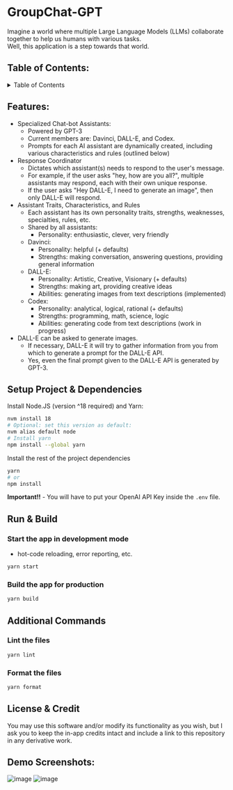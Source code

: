 # GroupChat-GPT

Imagine a world where multiple Large Language Models (LLMs) collaborate together to help us humans with various tasks.  
Well, this application is a step towards that world.

## Table of Contents:

<!-- START doctoc generated TOC please keep comment here to allow auto update -->
<!-- DON'T EDIT THIS SECTION, INSTEAD RE-RUN doctoc TO UPDATE -->
<details>
<summary>Table of Contents</summary>

- [Features:](#features)
- [Setup Project & Dependencies](#setup-project--dependencies)
- [Run & Build](#run--build)
  - [Start the app in development mode](#start-the-app-in-development-mode)
  - [Build the app for production](#build-the-app-for-production)
- [Additional Commands](#additional-commands)
  - [Lint the files](#lint-the-files)
  - [Format the files](#format-the-files)
- [License & Credit](#license--credit)
- [Demo Screenshots:](#demo-screenshots)

</details>
<!-- END doctoc generated TOC please keep comment here to allow auto update -->

## Features: 
- Specialized Chat-bot Assistants:
  - Powered by GPT-3
  - Current members are: Davinci, DALL-E, and Codex.
  - Prompts for each AI assistant are dynamically created, including various characteristics and rules (outlined below)
- Response Coordinator
    - Dictates which assistant(s) needs to respond to the user's message.
    - For example, if the user asks "hey, how are you all?", multiple assistants may respond, each with their own unique response.
    - If the user asks "Hey DALL-E, I need to generate an image", then only DALL-E will respond.
- Assistant Traits, Characteristics, and Rules
  - Each assistant has its own personality traits, strengths, weaknesses, specialties, rules, etc.
  - Shared by all assistants:
    - Personality: enthusiastic, clever, very friendly
  - Davinci:
    - Personality: helpful (+ defaults)
    - Strengths: making conversation, answering questions, providing general information
  - DALL-E:
    - Personality: Artistic, Creative, Visionary (+ defaults)
    - Strengths: making art, providing creative ideas
    - Abilities: generating images from text descriptions (implemented)
  - Codex:
    - Personality: analytical, logical, rational (+ defaults)
    - Strengths: programming, math, science, logic
    - Abilities: generating code from text descriptions (work in progress)
- DALL-E can be asked to generate images. 
  - If necessary, DALL-E it will try to gather information from you from which to generate a prompt for the DALL-E API. 
  - Yes, even the final prompt given to the DALL-E API is generated by GPT-3.

## Setup Project & Dependencies

Install Node.JS (version ^18 required) and Yarn:

```bash
nvm install 18
# Optional: set this version as default:
nvm alias default node
# Install yarn
npm install --global yarn
```

Install the rest of the project dependencies

```bash
yarn
# or
npm install
```

**Important!!** - You will have to put your OpenAI API Key inside the `.env` file.

## Run & Build

### Start the app in development mode 
- hot-code reloading, error reporting, etc.

```bash
yarn start
```

### Build the app for production

```bash
yarn build
```

## Additional Commands

### Lint the files

```bash
yarn lint
```

### Format the files

```bash
yarn format
```

## License & Credit

You may use this software and/or modify its functionality as you wish, but I ask you to keep the in-app credits intact and include a link to this repository in any derivative work.


## Demo Screenshots:

![image](https://user-images.githubusercontent.com/14914491/209245190-6734d6a2-7935-41fc-9d4e-b7b57e2f6a53.png)
![image](https://user-images.githubusercontent.com/14914491/209996928-906cb9dc-74d4-4c92-adcd-be9ecb507570.png)
